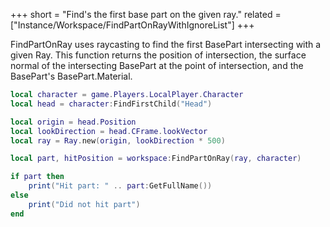 +++
short = "Find's the first base part on the given ray."
related = ["Instance/Workspace/FindPartOnRayWithIgnoreList"]
+++

FindPartOnRay uses raycasting to find the first BasePart intersecting with a given Ray. This function returns the position of intersection, the surface normal of the intersecting BasePart at the point of intersection, and the BasePart's BasePart.Material.

```lua
local character = game.Players.LocalPlayer.Character
local head = character:FindFirstChild("Head")

local origin = head.Position
local lookDirection = head.CFrame.lookVector
local ray = Ray.new(origin, lookDirection * 500)

local part, hitPosition = workspace:FindPartOnRay(ray, character)

if part then
	print("Hit part: " .. part:GetFullName())
else
	print("Did not hit part")
end
```